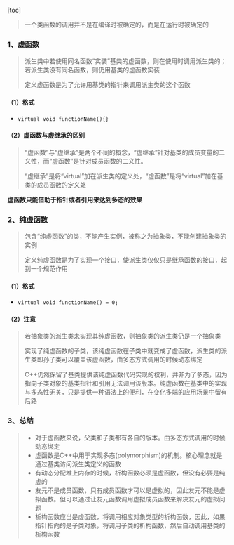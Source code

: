 [toc]

> 一个类函数的调用并不是在编译时被确定的，而是在运行时被确定的

### 1、虚函数

> 派生类中若使用同名函数“实装”基类的虚函数，则在使用时调用派生类的；若派生类没有同名函数，则仍用基类的虚函数实装
>
> 定义虚函数是为了允许用基类的指针来调用派生类的这个函数

#### （1）格式

- `virtual void functionName(){}`

#### （2）虚函数与虚继承的区别

> “虚函数”与“虚继承”是两个不同的概念，“虚继承”针对基类的成员变量的二义性，而“虚函数”是针对成员函数的二义性。
>
> “虚继承”是将“virtual”加在派生类的定义处，“虚函数”是将“virtual”加在基类的成员函数的定义处

**虚函数只能借助于指针或者引用来达到多态的效果**

### 2、纯虚函数

> 包含“纯虚函数”的类，不能产生实例，被称之为抽象类，不能创建抽象类的实例
>
> 定义纯虚函数是为了实现一个接口，使派生类仅仅只是继承函数的接口，起到一个规范作用

#### （1）格式
- `virtual void functionName() = 0;`

#### （2）注意

> 若抽象类的派生类未实现其纯虚函数，则抽象类的派生类仍是一个抽象类
>
> 实现了纯虚函数的子类，该纯虚函数在子类中就变成了虚函数，派生类的派生类即孙子类可以覆盖该虚函数，由多态方式调用的时候动态绑定
>
> C++仍然保留了基类提供该纯虚函数代码实现的权利，并非为了多态，因为指向子类对象的基类指针和引用无法调用该版本。纯虚函数在基类中的实现与多态性无关，只是提供一种语法上的便利，在变化多端的应用场景中留有后路

### 3、总结

> - 对于虚函数来说，父类和子类都有各自的版本。由多态方式调用的时候动态绑定
> - 虚函数是C++中用于实现多态(polymorphism)的机制。核心理念就是通过基类访问派生类定义的函数
> - 有动态分配堆上内存的时候，析构函数必须是虚函数，但没有必要是纯虚的
> - 友元不是成员函数，只有成员函数才可以是虚拟的，因此友元不能是虚拟函数。但可以通过让友元函数调用虚拟成员函数来解决友元的虚拟问题
> - 析构函数应当是虚函数，将调用相应对象类型的析构函数，因此，如果指针指向的是子类对象，将调用子类的析构函数，然后自动调用基类的析构函数
